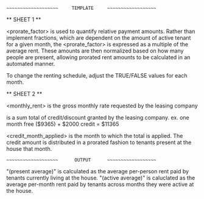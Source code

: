 ~~~~~~~~~~~~~~~~~~~~~~~~~~~~~~~~~~~~~~~~~~~~~~~~~~~~~~~
~~~~~~~~~~~~~~~~~~~     TEMPLATE     ~~~~~~~~~~~~~~~~~~
~~~~~~~~~~~~~~~~~~~~~~~~~~~~~~~~~~~~~~~~~~~~~~~~~~~~~~~

** SHEET 1 **

<prorate_factor> is used to quantify relative payment amounts.
Rather than implement fractions, which are dependent on the amount of active tenant for a given month,
the <prorate_factor> is expressed as a multiple of the average rent.  These amounts are then normalized
based on how many people are present, allowing prorated rent amounts to be calculated in an automated manner.


To change the renting schedule, adjust the TRUE/FALSE values for each month.


** SHEET 2 **

<monthly_rent> is the gross monthly rate requested by the leasing company

<credit> is a sum total of credit/discount granted by the leasing company.
ex. one month free ($9365) + $2000 credit = $11365

<credit_month_applied> is the month to which the total <credit> is applied.
The credit amount is distributed in a prorated fashion to tenants present at the house that month.

~~~~~~~~~~~~~~~~~~~~~~~~~~~~~~~~~~~~~~~~~~~~~~~~~~~~~~~
~~~~~~~~~~~~~~~~~~~      OUTPUT      ~~~~~~~~~~~~~~~~~~
~~~~~~~~~~~~~~~~~~~~~~~~~~~~~~~~~~~~~~~~~~~~~~~~~~~~~~~

"(present average)" is calculated as the average per-person rent paid by tenants currently living at the house.
"(active average)" is caluclated as the average per-month rent paid by tenants across months they were active at the house.
